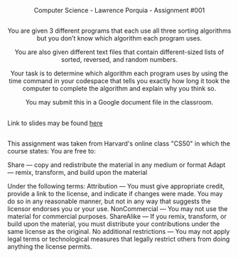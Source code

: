 <p align=center>Computer Science - Lawrence Porquia - Assignment #001
  
##

<p align=center>You are given 3 different programs that each use all three sorting algorithms but you don’t know which algorithm each program uses.

<p align=center>You are also given different text files that contain different-sized lists of sorted, reversed, and random numbers.

<p align=center>Your task is to determine which algorithm each program uses by using the time command in your codespace that tells you exactly how long it took the computer to complete the algorithm and explain why you think so.

<p align=center>You may submit this in a Google document file in the classroom. 

##
Link to slides may be found [here](https://docs.google.com/presentation/d/19E7q1bzdNTIwPxfbvNMk_PSqoSZyPNECF6qu5A5n2DM/edit?usp=sharing)










##
This assignment was taken from Harvard's online class "CS50" in which the course states:
You are free to:

Share — copy and redistribute the material in any medium or format
Adapt — remix, transform, and build upon the material

Under the following terms:
Attribution — You must give appropriate credit, provide a link to the license, and indicate if changes were made. You may do so in any reasonable manner, but not in any way that suggests the licensor endorses you or your use.
NonCommercial — You may not use the material for commercial purposes.
ShareAlike — If you remix, transform, or build upon the material, you must distribute your contributions under the same license as the original.
No additional restrictions — You may not apply legal terms or technological measures that legally restrict others from doing anything the license permits.
